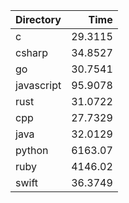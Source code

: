 | Directory   |      Time |
|:------------|----------:|
| c           |   29.3115 |
| csharp      |   34.8527 |
| go          |   30.7541 |
| javascript  |   95.9078 |
| rust        |   31.0722 |
| cpp         |   27.7329 |
| java        |   32.0129 |
| python      | 6163.07   |
| ruby        | 4146.02   |
| swift       |   36.3749 |